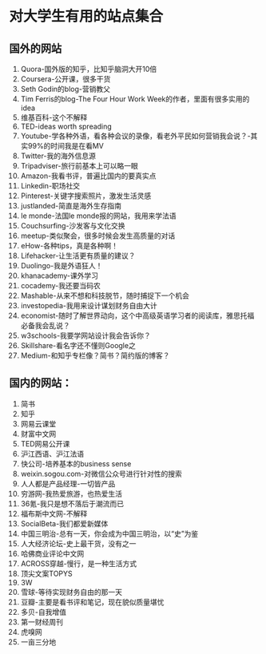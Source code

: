 # 对大学生有用的站点集合

## 国外的网站

1. Quora-国外版的知乎，比知乎脑洞大开10倍
2. Coursera-公开课，很多干货
3. Seth Godin的blog-营销教父
4. Tim Ferris的blog-The Four Hour Work Week的作者，里面有很多实用的idea
5. 维基百科-这个不解释
6. TED-ideas worth spreading
7. Youtube-学各种外语，看各种会议的录像，看老外平民如何营销我会说？-其实99%的时间我是在看MV
8. Twitter-我的海外信息源
9. Tripadviser-旅行前基本上可以略一眼
10. Amazon-我看书评，普遍比国内的要真实点
11. Linkedin-职场社交
12. Pinterest-关键字搜索照片，激发生活灵感
13. justlanded-简直是海外生存指南
14. le monde-法国le monde报的网站，我用来学法语
15. Couchsurfing-沙发客与文化交换
16. meetup-类似聚会，很多时候会发生高质量的对话
17. eHow-各种tips，真是各种啊！
18. Lifehacker-让生活更有质量的建议？
19. Duolingo-我是外语狂人！
20. khanacademy-课外学习
21. cocademy-我还要当码农
22. Mashable-从来不想和科技脱节，随时捕捉下一个机会
23. investopedia-我用来设计谋划财务自由大计
24. economist-随时了解世界动向，这个中高级英语学习者的阅读库，雅思托福必备我会乱说？
25. w3schools-我要学网站设计我会告诉你？
26. Skillshare-看名字还不懂则Google之
27. Medium-和知乎专栏像？简书？简约版的博客？

## 国内的网站：

1. 简书
2. 知乎
3. 网易云课堂
4. 财富中文网
5. TED网易公开课
6. 沪江西语、沪江法语
7. 快公司-培养基本的business sense
8. weixin.sogou.com-对微信公众号进行针对性的搜索
9. 人人都是产品经理-一切皆产品
10. 穷游网-我热爱旅游，也热爱生活
11. 36氪-我只是想不落后于潮流而已
12. 福布斯中文网-不解释
13. SocialBeta-我们都爱新媒体
14. 中国三明治-总有一天，你会成为中国三明治，以“史”为鉴
15. 人大经济论坛-史上最干货，没有之一
16. 哈佛商业评论中文网
17. ACROSS穿越-慢行，是一种生活方式
18. 顶尖文案TOPYS
19. 3W
20. 雪球-等待实现财务自由的那一天
21. 豆瓣-主要是看书评和笔记，现在貌似质量堪忧
22. 多贝-自我增值
23. 第一财经周刊
24. 虎嗅网
25. 一亩三分地  